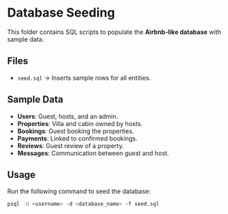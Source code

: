 # Database Seeding

This folder contains SQL scripts to populate the **Airbnb-like database** with sample data.

## Files
- `seed.sql` → Inserts sample rows for all entities.

## Sample Data
- **Users**: Guest, hosts, and an admin.
- **Properties**: Villa and cabin owned by hosts.
- **Bookings**: Guest booking the properties.
- **Payments**: Linked to confirmed bookings.
- **Reviews**: Guest review of a property.
- **Messages**: Communication between guest and host.

## Usage
Run the following command to seed the database:

```bash
psql -U <username> -d <database_name> -f seed.sql
